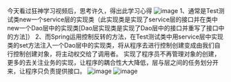 今天看过狂神学习视频后，思考许久，得出此学习心得
![image](https://github.com/shaoshuaigege/Blog/blob/main/5-Java%E6%A1%86%E6%9E%B6/Spring/%E6%8E%A7%E5%88%B6%E5%8F%8D%E8%BD%AC/img/1.jpg)
1、通常是Test测试类new一个service层的实现类（此实现类是实现了service层的接口并在类中new一个Dao层中的实现类[Dao层实现类是实现了Dao层中的接口并重写了接口中的方法]）
2、而Spring运用控制反转的方法，在Test测试类中用service层中实现类的set方法注入一个Dao层中的实现类，将从程序去进行控制创建变成由我们自行控制创建对象，将主动权交给了调用者。
实现了程序员不再管理对象的创建，
更多的去关注业务的实现，让程序的耦合性大大降低，层与层之间的任务划分开来，让程序只负责提供接口。
![image](https://github.com/shaoshuaigege/Blog/blob/main/5-Java%E6%A1%86%E6%9E%B6/Spring/%E6%8E%A7%E5%88%B6%E5%8F%8D%E8%BD%AC/img/2.png)
![image](https://github.com/shaoshuaigege/Blog/blob/main/5-Java%E6%A1%86%E6%9E%B6/Spring/%E6%8E%A7%E5%88%B6%E5%8F%8D%E8%BD%AC/img/3.png)

